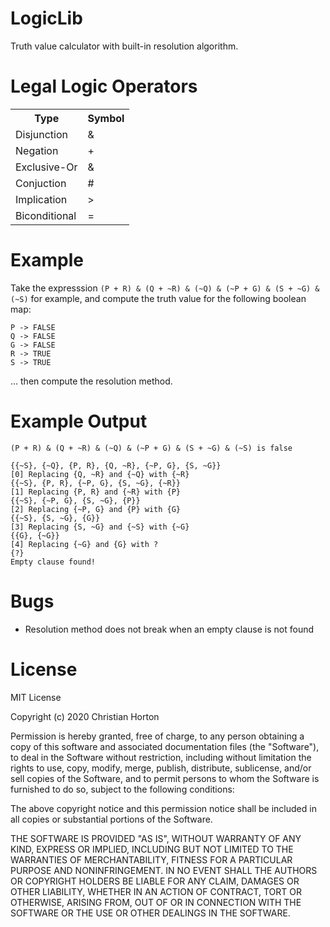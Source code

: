 # LogicLib
Truth value calculator with built-in resolution algorithm.

# Legal Logic Operators
<table>
  <tr>
    <th>Type</th>
    <th>Symbol</th>
  </tr>
  <tr>
    <td>Disjunction</td>
    <td>&</td>
  </tr>
  <tr>
    <td>Negation</td>
    <td>+</td>
  </tr>
  <tr>
    <td>Exclusive-Or</td>
    <td>&</td>
  </tr>
  <tr>
    <td>Conjuction</td>
    <td>#</td>
  </tr>
  <tr>
    <td>Implication</td>
    <td>></td>
  </tr>
  <tr>
    <td>Biconditional</td>
    <td>=</td>
  </tr>
</table>

# Example
Take the expresssion ```(P + R) & (Q + ~R) & (~Q) & (~P + G) & (S + ~G) & (~S)``` for example,
and compute the truth value for the following boolean map:
```
P -> FALSE
Q -> FALSE
G -> FALSE
R -> TRUE
S -> TRUE
```
... then compute the resolution method.

# Example Output
```
(P + R) & (Q + ~R) & (~Q) & (~P + G) & (S + ~G) & (~S) is false

{{~S}, {~Q}, {P, R}, {Q, ~R}, {~P, G}, {S, ~G}}
[0] Replacing {Q, ~R} and {~Q} with {~R}
{{~S}, {P, R}, {~P, G}, {S, ~G}, {~R}}
[1] Replacing {P, R} and {~R} with {P}
{{~S}, {~P, G}, {S, ~G}, {P}}
[2] Replacing {~P, G} and {P} with {G}
{{~S}, {S, ~G}, {G}}
[3] Replacing {S, ~G} and {~S} with {~G}
{{G}, {~G}}
[4] Replacing {~G} and {G} with ?
{?}
Empty clause found!
```
# Bugs
<ul>
  <li>Resolution method does not break when an empty clause is not found</li>
</ul>

# License

MIT License

Copyright (c) 2020 Christian Horton

Permission is hereby granted, free of charge, to any person obtaining a copy
of this software and associated documentation files (the "Software"), to deal
in the Software without restriction, including without limitation the rights
to use, copy, modify, merge, publish, distribute, sublicense, and/or sell
copies of the Software, and to permit persons to whom the Software is
furnished to do so, subject to the following conditions:

The above copyright notice and this permission notice shall be included in all
copies or substantial portions of the Software.

THE SOFTWARE IS PROVIDED "AS IS", WITHOUT WARRANTY OF ANY KIND, EXPRESS OR
IMPLIED, INCLUDING BUT NOT LIMITED TO THE WARRANTIES OF MERCHANTABILITY,
FITNESS FOR A PARTICULAR PURPOSE AND NONINFRINGEMENT. IN NO EVENT SHALL THE
AUTHORS OR COPYRIGHT HOLDERS BE LIABLE FOR ANY CLAIM, DAMAGES OR OTHER
LIABILITY, WHETHER IN AN ACTION OF CONTRACT, TORT OR OTHERWISE, ARISING FROM,
OUT OF OR IN CONNECTION WITH THE SOFTWARE OR THE USE OR OTHER DEALINGS IN THE
SOFTWARE.
